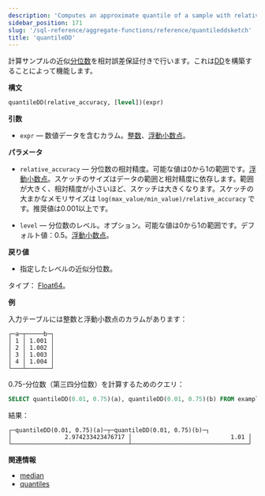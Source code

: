 ```yaml
---
description: 'Computes an approximate quantile of a sample with relative-error guarantees.'
sidebar_position: 171
slug: '/sql-reference/aggregate-functions/reference/quantileddsketch'
title: 'quantileDD'
---
```




計算サンプルの近似[分位数](https://en.wikipedia.org/wiki/Quantile)を相対誤差保証付きで行います。これは[DD](https://www.vldb.org/pvldb/vol12/p2195-masson.pdf)を構築することによって機能します。

**構文**

```sql
quantileDD(relative_accuracy, [level])(expr)
```

**引数**

- `expr` — 数値データを含むカラム。[整数](../../../sql-reference/data-types/int-uint.md)、[浮動小数点](../../../sql-reference/data-types/float.md)。

**パラメータ**

- `relative_accuracy` — 分位数の相対精度。可能な値は0から1の範囲です。[浮動小数点](../../../sql-reference/data-types/float.md)。スケッチのサイズはデータの範囲と相対精度に依存します。範囲が大きく、相対精度が小さいほど、スケッチは大きくなります。スケッチの大まかなメモリサイズは `log(max_value/min_value)/relative_accuracy` です。推奨値は0.001以上です。

- `level` — 分位数のレベル。オプション。可能な値は0から1の範囲です。デフォルト値：0.5。[浮動小数点](../../../sql-reference/data-types/float.md)。

**戻り値**

- 指定したレベルの近似分位数。

タイプ： [Float64](/sql-reference/data-types/float)。

**例**

入力テーブルには整数と浮動小数点のカラムがあります：

```text
┌─a─┬─────b─┐
│ 1 │ 1.001 │
│ 2 │ 1.002 │
│ 3 │ 1.003 │
│ 4 │ 1.004 │
└───┴───────┘
```

0.75-分位数（第三四分位数）を計算するためのクエリ：

```sql
SELECT quantileDD(0.01, 0.75)(a), quantileDD(0.01, 0.75)(b) FROM example_table;
```

結果：

```text
┌─quantileDD(0.01, 0.75)(a)─┬─quantileDD(0.01, 0.75)(b)─┐
│               2.974233423476717 │                            1.01 │
└─────────────────────────────────┴─────────────────────────────────┘
```

**関連情報**

- [median](/sql-reference/aggregate-functions/reference/median)
- [quantiles](../../../sql-reference/aggregate-functions/reference/quantiles.md#quantiles)
